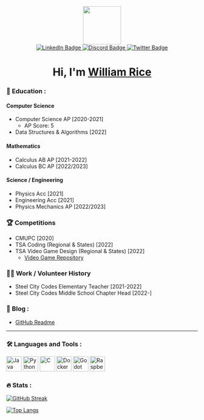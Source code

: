 <div id="header" align="center">
  <img src="https://media.giphy.com/media/lP8xu5t2DLGG045H8F/giphy.gif" width="100"/>
  <div id="badges">
    <a href="https://www.linkedin.com/in/willlrice/">
      <img src="https://img.shields.io/badge/LinkedIn-blue?style=for-the-badge&logo=linkedin&logoColor=white" alt="LinkedIn Badge"/>
    </a>
    <a href="https://discord.gg/6uQ8GPNqc5">
      <img src="https://img.shields.io/badge/discord-grey?style=for-the-badge&logo=twitter&logoColor=white" alt="Discord Badge"/>
    </a>
    <a href="https://twitter.com/willl_rice">
      <img src="https://img.shields.io/badge/Twitter-blue?style=for-the-badge&logo=twitter&logoColor=white" alt="Twitter Badge"/>
    </a>
  </div>
  <img src="https://komarev.com/ghpvc/?username=wfrice&style=flat-square&color=blue" alt=""/>
  <h1>
    Hi, I'm <a href="https://www.wrice.dev">William Rice</a>
  </h1>
</div>

### :book: Education :
#### Computer Science
- Computer Science AP [2020-2021]
  - AP Score: 5
- Data Structures & Algorithms [2022]

#### Mathematics
- Calculus AB AP [2021-2022]
- Calculus BC AP [2022/2023]

#### Science / Engineering
- Physics Acc [2021]
- Engineering Acc [2021]
- Physics Mechanics AP [2022/2023]

### :trophy: Competitions
- CMUPC [2020]
- TSA Coding (Regional & States) [2022]
- TSA Video Game Design (Regional & States) [2022]
  - [Video Game Repository](https://github.com/FCASD-TSA/2022-Video-Game)

### :man_teacher: Work / Volunteer History
- Steel City Codes Elementary Teacher [2021-2022]
- Steel City Codes Middle School Chapter Head [2022-]

### :newspaper: Blog :

<!-- BLOG-POST-LIST:START -->
- [GitHub Readme](https://dev.to/wfrice/github-readme-3eam)
<!-- BLOG-POST-LIST:END -->

---
### :hammer_and_wrench: Languages and Tools :
<div>
  <img src="https://cdn.jsdelivr.net/gh/devicons/devicon/icons/java/java-original.svg" title="Java" alt="Java" width="40" height="40" />
  <img src="https://cdn.jsdelivr.net/gh/devicons/devicon/icons/python/python-original.svg" title="Python" alt="Python" width="40" height="40" />
  <img src="https://cdn.jsdelivr.net/gh/devicons/devicon/icons/c/c-original.svg" title="C" alt="C" width="40" height="40" />
  <img src="https://cdn.jsdelivr.net/gh/devicons/devicon/icons/docker/docker-original.svg" title="Docker" alt="Docker" width="40" height="40" />
  <img src="https://cdn.jsdelivr.net/gh/devicons/devicon/icons/godot/godot-original.svg" title="Godot" alt="Godot" width="40" height="40" />
  <img src="https://cdn.jsdelivr.net/gh/devicons/devicon/icons/raspberrypi/raspberrypi-original.svg" title="Raspberry Pi" alt="Raspberry Pi" width="40" height="40" />
</div>

### :fire: Stats :

[![GitHub Streak](http://github-readme-streak-stats.herokuapp.com?user=wfrice&theme=dark&hide_border=true&date_format=M%20j%5B%2C%20Y%5D)](https://git.io/streak-stats)

[![Top Langs](https://github-readme-stats.vercel.app/api/top-langs/?username=wfrice&hide_border=true&layout=compact&theme=dark)](https://github.com/anuraghazra/github-readme-stats)
